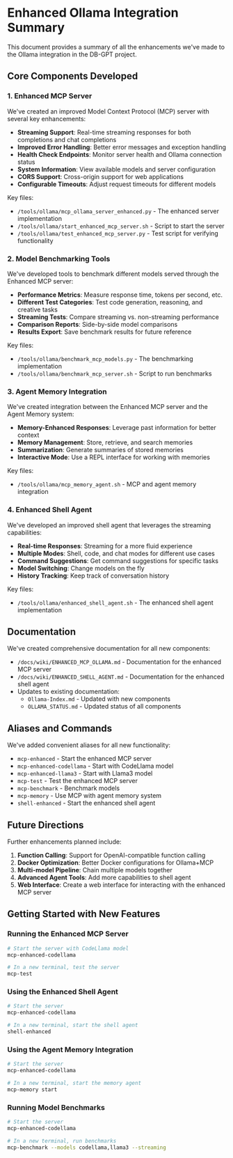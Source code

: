 # Enhanced Ollama Integration Summary

This document provides a summary of all the enhancements we've made to the Ollama integration in the DB-GPT project.

## Core Components Developed

### 1. Enhanced MCP Server

We've created an improved Model Context Protocol (MCP) server with several key enhancements:

- **Streaming Support**: Real-time streaming responses for both completions and chat completions
- **Improved Error Handling**: Better error messages and exception handling
- **Health Check Endpoints**: Monitor server health and Ollama connection status
- **System Information**: View available models and server configuration
- **CORS Support**: Cross-origin support for web applications
- **Configurable Timeouts**: Adjust request timeouts for different models

Key files:
- `/tools/ollama/mcp_ollama_server_enhanced.py` - The enhanced server implementation
- `/tools/ollama/start_enhanced_mcp_server.sh` - Script to start the server
- `/tools/ollama/test_enhanced_mcp_server.py` - Test script for verifying functionality

### 2. Model Benchmarking Tools

We've developed tools to benchmark different models served through the Enhanced MCP server:

- **Performance Metrics**: Measure response time, tokens per second, etc.
- **Different Test Categories**: Test code generation, reasoning, and creative tasks
- **Streaming Tests**: Compare streaming vs. non-streaming performance
- **Comparison Reports**: Side-by-side model comparisons
- **Results Export**: Save benchmark results for future reference

Key files:
- `/tools/ollama/benchmark_mcp_models.py` - The benchmarking implementation
- `/tools/ollama/benchmark_mcp_server.sh` - Script to run benchmarks

### 3. Agent Memory Integration

We've created integration between the Enhanced MCP server and the Agent Memory system:

- **Memory-Enhanced Responses**: Leverage past information for better context
- **Memory Management**: Store, retrieve, and search memories
- **Summarization**: Generate summaries of stored memories
- **Interactive Mode**: Use a REPL interface for working with memories

Key files:
- `/tools/ollama/mcp_memory_agent.sh` - MCP and agent memory integration

### 4. Enhanced Shell Agent

We've developed an improved shell agent that leverages the streaming capabilities:

- **Real-time Responses**: Streaming for a more fluid experience
- **Multiple Modes**: Shell, code, and chat modes for different use cases
- **Command Suggestions**: Get command suggestions for specific tasks
- **Model Switching**: Change models on the fly
- **History Tracking**: Keep track of conversation history

Key files:
- `/tools/ollama/enhanced_shell_agent.sh` - The enhanced shell agent implementation

## Documentation

We've created comprehensive documentation for all new components:

- `/docs/wiki/ENHANCED_MCP_OLLAMA.md` - Documentation for the enhanced MCP server
- `/docs/wiki/ENHANCED_SHELL_AGENT.md` - Documentation for the enhanced shell agent
- Updates to existing documentation:
  - `Ollama-Index.md` - Updated with new components
  - `OLLAMA_STATUS.md` - Updated status of all components

## Aliases and Commands

We've added convenient aliases for all new functionality:

- `mcp-enhanced` - Start the enhanced MCP server
- `mcp-enhanced-codellama` - Start with CodeLlama model
- `mcp-enhanced-llama3` - Start with Llama3 model
- `mcp-test` - Test the enhanced MCP server
- `mcp-benchmark` - Benchmark models
- `mcp-memory` - Use MCP with agent memory system
- `shell-enhanced` - Start the enhanced shell agent

## Future Directions

Further enhancements planned include:

1. **Function Calling**: Support for OpenAI-compatible function calling
2. **Docker Optimization**: Better Docker configurations for Ollama+MCP
3. **Multi-model Pipeline**: Chain multiple models together
4. **Advanced Agent Tools**: Add more capabilities to shell agent
5. **Web Interface**: Create a web interface for interacting with the enhanced MCP server

## Getting Started with New Features

### Running the Enhanced MCP Server

```bash
# Start the server with CodeLlama model
mcp-enhanced-codellama

# In a new terminal, test the server
mcp-test
```

### Using the Enhanced Shell Agent

```bash
# Start the server
mcp-enhanced-codellama

# In a new terminal, start the shell agent
shell-enhanced
```

### Using the Agent Memory Integration

```bash
# Start the server
mcp-enhanced-codellama

# In a new terminal, start the memory agent
mcp-memory start
```

### Running Model Benchmarks

```bash
# Start the server
mcp-enhanced-codellama

# In a new terminal, run benchmarks
mcp-benchmark --models codellama,llama3 --streaming
```
